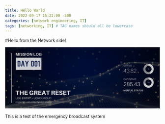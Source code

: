 ```yaml
---
title: Hello World
date: 2022-09-17 15:22:00 -500
categories: [network engineering, IT]
tags: [networking, IT] # TAG names should all be lowercase
---
```


#Hello from the Network side!

![entry001 header image](/_header_images/entry001.png)

This is a test of the emergency broadcast system

